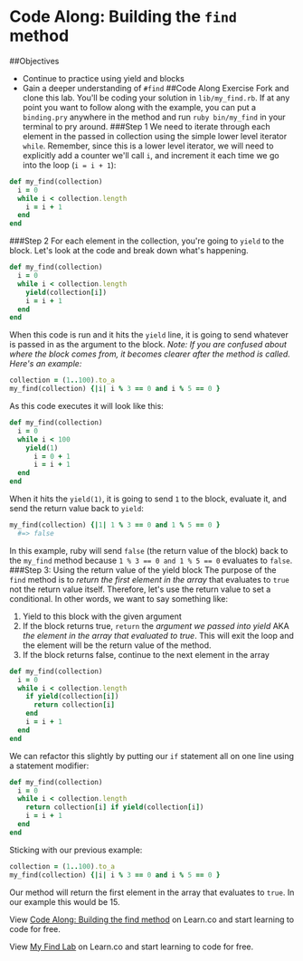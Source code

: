 # Code Along: Building the `find` method 
##Objectives
* Continue to practice using yield and blocks
* Gain a deeper understanding of `#find`
##Code Along Exercise
Fork and clone this lab. You'll be coding your solution in `lib/my_find.rb`. If at any point you want to follow along with the example, you can put a `binding.pry` anywhere in the method and run `ruby bin/my_find` in your terminal to pry around.
###Step 1
We need to iterate through each element in the passed in collection using the simple lower level iterator `while`. Remember, since this is a lower level iterator, we will need to explicitly add a counter we'll call `i`, and increment it each time we go into the loop (`i = i + 1`):
```ruby
def my_find(collection)
  i = 0
  while i < collection.length
    i = i + 1
  end
end
```
###Step 2
For each element in the collection, you're going to `yield` to the block. Let's look at the code and break down what's happening.
```ruby
def my_find(collection)
  i = 0
  while i < collection.length
    yield(collection[i])
    i = i + 1
  end
end
```
When this code is run and it hits the `yield` line, it is going to send whatever is passed in as the argument to the block. 
*Note: If you are confused about where the block comes from, it becomes clearer after the method is called. Here's an example:*
```ruby
collection = (1..100).to_a
my_find(collection) {|i| i % 3 == 0 and i % 5 == 0 }
```
As this code executes it will look like this:
```ruby
def my_find(collection)
  i = 0
  while i < 100
    yield(1)
      i = 0 + 1
      i = i + 1
  end
end
```
When it hits the `yield(1)`, it is going to send `1` to the block, evaluate it, and send the return value back to `yield`:
```ruby
my_find(collection) {|1| 1 % 3 == 0 and 1 % 5 == 0 }
  #=> false
```
In this example, ruby will send `false` (the return value of the block) back to the `my_find` method because `1 % 3 == 0 and 1 % 5 == 0` evaluates to `false`.
###Step 3: Using the return value of the yield block
The purpose of the `find` method is to *return the first element in the array* that evaluates to `true` not the return value itself. Therefore, let's use the return value to set a conditional. In other words, we want to say something like:
1. Yield to this block with the given argument
2. If the block returns true, `return` the *argument we passed into yield* AKA *the element in the array that evaluated to true*. This will exit the loop and the element will be the return value of the method.
3. If the block returns false, continue to the next element in the array
```ruby
def my_find(collection)
  i = 0
  while i < collection.length
    if yield(collection[i])
      return collection[i]
    end
    i = i + 1
  end
end
```
We can refactor this slightly by putting our `if` statement all on one line using a statement modifier:
```ruby
def my_find(collection)
  i = 0
  while i < collection.length
    return collection[i] if yield(collection[i])
    i = i + 1
  end
end
```
Sticking with our previous example:
```ruby
collection = (1..100).to_a
my_find(collection) {|i| i % 3 == 0 and i % 5 == 0 }
```
Our method will return the first element in the array that evaluates to `true`. In our example this would be 15.
<p data-visibility='hidden'>View <a href='https://learn.co/lessons/my_find_code_along' title='Code Along: Building the find method'>Code Along: Building the find method</a> on Learn.co and start learning to code for free.</p>
<p class='util--hide'>View <a href='https://learn.co/lessons/my_find_code_along'>My Find Lab</a> on Learn.co and start learning to code for free.</p>